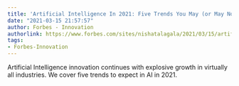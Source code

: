 ```yaml
---
title: 'Artificial Intelligence In 2021: Five Trends You May (or May Not) Expect'
date: "2021-03-15 21:57:57"
author: Forbes - Innovation
authorlink: https://www.forbes.com/sites/nishatalagala/2021/03/15/artificial-intelligence-in-2021-five-trends-you-may-or-may-not-expect/
tags:
- Forbes-Innovation
---
```

Artificial Intelligence innovation continues with explosive growth in virtually all industries. We cover five trends to expect in AI in 2021.